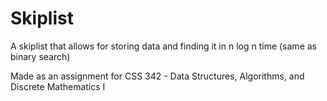 # Skiplist
A skiplist that allows for storing data and finding it in n log n time (same as binary search)

Made as an assignment for CSS 342 - Data Structures, Algorithms, and Discrete Mathematics I
